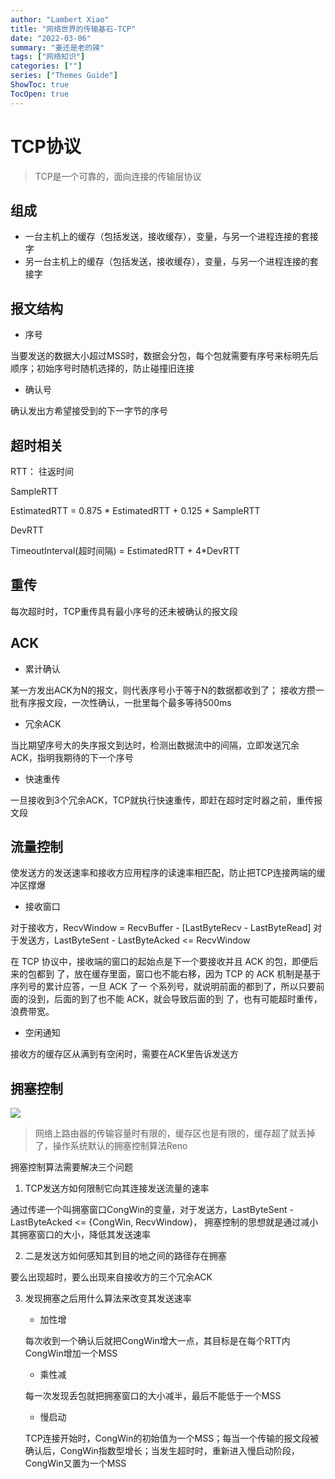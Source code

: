 ```yaml
---
author: "Lambert Xiao"
title: "网络世界的传输基石-TCP"
date: "2022-03-06"
summary: "姜还是老的辣"
tags: ["网络知识"]
categories: [""]
series: ["Themes Guide"]
ShowToc: true
TocOpen: true
---
```


# TCP协议

> TCP是一个可靠的，面向连接的传输层协议

## 组成

- 一台主机上的缓存（包括发送，接收缓存），变量，与另一个进程连接的套接字
- 另一台主机上的缓存（包括发送，接收缓存），变量，与另一个进程连接的套接字

## 报文结构

- 序号

当要发送的数据大小超过MSS时，数据会分包，每个包就需要有序号来标明先后顺序；初始序号时随机选择的，防止碰撞旧连接

- 确认号

确认发出方希望接受到的下一字节的序号

## 超时相关

RTT： 往返时间

SampleRTT

EstimatedRTT = 0.875 * EstimatedRTT + 0.125 * SampleRTT

DevRTT

TimeoutInterval(超时间隔) = EstimatedRTT + 4*DevRTT

## 重传

每次超时时，TCP重传具有最小序号的还未被确认的报文段

## ACK

- 累计确认
    
某一方发出ACK为N的报文，则代表序号小于等于N的数据都收到了；
接收方攒一批有序报文段，一次性确认，一批里每个最多等待500ms

- 冗余ACK

当比期望序号大的失序报文到达时，检测出数据流中的间隔，立即发送冗余ACK，指明我期待的下一个序号

- 快速重传

一旦接收到3个冗余ACK，TCP就执行快速重传，即赶在超时定时器之前，重传报文段

## 流量控制

使发送方的发送速率和接收方应用程序的读速率相匹配，防止把TCP连接两端的缓冲区撑爆

- 接收窗口

对于接收方，RecvWindow = RecvBuffer - [LastByteRecv - LastByteRead]
对于发送方，LastByteSent - LastByteAcked <= RecvWindow

在 TCP 协议中，接收端的窗口的起始点是下一个要接收并且 ACK 的包，即便后来的包都到 了，放在缓存里面，窗口也不能右移，因为 TCP 的 ACK 机制是基于序列号的累计应答，一旦 ACK 了一 个系列号，就说明前面的都到了，所以只要前面的没到，后面的到了也不能 ACK，就会导致后面的到 了，也有可能超时重传，浪费带宽。

- 空闲通知

接收方的缓存区从满到有空闲时，需要在ACK里告诉发送方

## 拥塞控制

![](../tcp拥塞控制.png)

> 网络上路由器的传输容量时有限的，缓存区也是有限的，缓存超了就丢掉了，操作系统默认的拥塞控制算法Reno

拥塞控制算法需要解决三个问题

1. TCP发送方如何限制它向其连接发送流量的速率

通过传递一个叫拥塞窗口CongWin的变量，对于发送方，LastByteSent - LastByteAcked <= {CongWin, RecvWindow}，
拥塞控制的思想就是通过减小其拥塞窗口的大小，降低其发送速率

2. 二是发送方如何感知其到目的地之间的路径存在拥塞

要么出现超时，要么出现来自接收方的三个冗余ACK

3. 发现拥塞之后用什么算法来改变其发送速率

    - 加性增

    每次收到一个确认后就把CongWin增大一点，其目标是在每个RTT内CongWin增加一个MSS

    - 乘性减

    每一次发现丢包就把拥塞窗口的大小减半，最后不能低于一个MSS

    - 慢启动

    TCP连接开始时，CongWin的初始值为一个MSS；每当一个传输的报文段被确认后，CongWin指数型增长；当发生超时时，重新进入慢启动阶段，CongWin又置为一个MSS